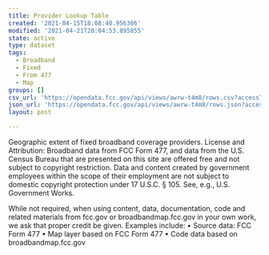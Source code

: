 ```yaml
---
title: Provider Lookup Table
created: '2021-04-15T18:08:40.956366'
modified: '2021-04-21T20:04:53.895855'
state: active
type: dataset
tags:
  - Broadband
  - Fixed
  - From 477
  - Map
groups: []
csv_url: 'https://opendata.fcc.gov/api/views/awrw-t4m8/rows.csv?accessType=DOWNLOAD'
json_url: 'https://opendata.fcc.gov/api/views/awrw-t4m8/rows.json?accessType=DOWNLOAD'
layout: post

---
```

Geographic extent of fixed broadband coverage providers. License and Attribution: Broadband data from FCC Form 477, and data from the U.S. Census Bureau that are presented on this site are offered free and not subject to copyright restriction. Data and content created by government employees within the scope of their employment are not subject to domestic copyright protection under 17 U.S.C. § 105. See, e.g., U.S. Government Works.

While not required, when using content, data, documentation, code and related materials from fcc.gov or broadbandmap.fcc.gov in your own work, we ask that proper credit be given. Examples include:
•             Source data: FCC Form 477
•             Map layer based on FCC Form 477
•             Code data based on broadbandmap.fcc.gov
